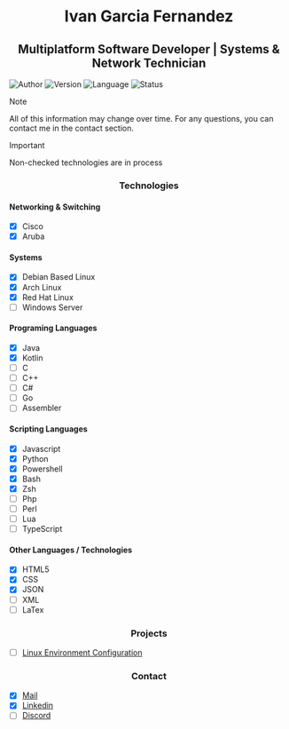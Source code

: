 <h1 align="center"> Ivan Garcia Fernandez </h1>
<h2 align="center"> Multiplatform Software Developer | Systems & Network Technician </h2>

![Author](https://img.shields.io/badge/Author-iv4n9f-purple?style=plastic&logo=github&logoColor=white)
![Version](https://img.shields.io/badge/Version-Rolling-green?style=plastic&logo=git&logoColor=white)
![Language](https://img.shields.io/badge/Language-Markup-blue?style=plastic&logo=stackedit&logoColor=white)
![Status](https://img.shields.io/badge/Status-Working-yellow?style=plastic&logo=lineageos&logoColor=white)

> [!NOTE]
> All of this information may change over time. For any questions, you can contact me in the contact section.

> [!IMPORTANT]
> Non-checked technologies are in process

<h3 align="center"> Technologies </h3>
<h4> Networking & Switching </h4>

- [x] Cisco
- [x] Aruba
      
<h4> Systems </h4>

- [x] Debian Based Linux    
- [x] Arch Linux    
- [X] Red Hat Linux             
- [ ] Windows Server
      
<h4> Programing Languages </h4>

- [x] Java
- [x] Kotlin
- [ ] C
- [ ] C++
- [ ] C#
- [ ] Go
- [ ] Assembler 

<h4> Scripting Languages </h4>

- [x] Javascript
- [x] Python
- [x] Powershell
- [x] Bash
- [X] Zsh
- [ ] Php
- [ ] Perl
- [ ] Lua
- [ ] TypeScript

<h4> Other Languages / Technologies </h4>

- [x] HTML5
- [x] CSS
- [x] JSON
- [ ] XML
- [ ] LaTex
      
<h3 align="center"> Projects </h3>

- [ ] [Linux Environment Configuration](https://github.com/iv4n9f/essw0000cf)

<h3 align="center"> Contact </h3>

- [x] [Mail](mailto:iv4n9f@gmail.com)
- [x] [Linkedin](https://www.linkedin.com/in/iv4n9f/)
- [ ] [Discord](https://discord.com/users/iv4n9f)
